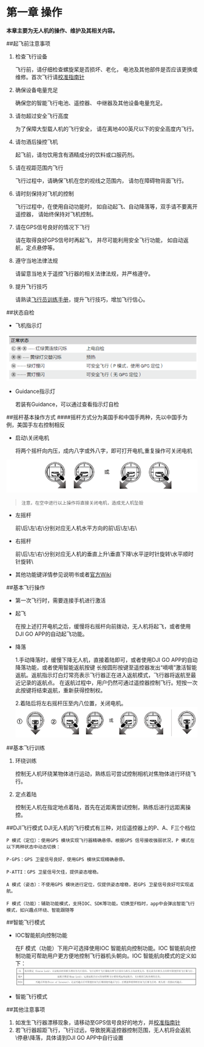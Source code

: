 # 第一章 操作

**本章主要为无人机的操作、维护及其相关内容。**

##起飞前注意事项
1. 检查飞行设备

    飞行前，请仔细检查螺旋桨是否损坏、老化，
    电池及其他部件是否应该更换或维修。首次飞行请[校准指南针](CalibrateCampass.md)
2. 确保设备电量充足

    确保您的智能飞行电池、遥控器、
    中继器及其他设备电量充足。
    
3. 请勿超过安全飞行高度

    为了保障大型载人机的飞行安全， 
    请在离地400英尺以下的安全高度内飞行。
    
4. 请勿酒后操控飞机

    起飞前，请勿饮用含有酒精成分的饮料或口服药剂。
    
5. 请在视距范围内飞行

    飞行过程中，请确保飞机在您的视线之范围内，
    请勿在障碍物背面飞行。
    
6. 请时刻保持对飞机的控制

    飞行过程中，在使用自动功能时，
    如自动起飞、自动降落等，双手请不要离开遥控器， 
    请始终保持对飞机控制。
    
7. 请在GPS信号良好的情况下飞行

    请在取得良好GPS信号时再起飞， 
    并尽可能利用安全飞行功能，
    如自动返航，定点悬停等。
    
8. 遵守当地法律法规

    请留意当地关于遥控飞行器的相关法律法规，并严格遵守。
    
9. 提升飞行技巧

    请熟读[飞行员训练手册](http://download.dji-innovations.com/downloads/phantom-2-vision/cn/Phantom_2_Vision_Pilot_Training_Guide_cn.pdf)，提升飞行技巧，增加飞行信心。

##状态自检
- 飞机指示灯

![indicator_light](/images/%E9%A3%9E%E8%A1%8C%E7%8A%B6%E6%80%81%E6%8C%87%E7%A4%BA%E7%81%AF.png)

- Guidance指示灯

    若装有Guidance，可以通过查看指示灯自检

##摇杆基本操作方式
####摇杆方式分为美国手和中国手两种，先以中国手为例，美国手左右控制相反
- 启动\关闭电机

    将两个摇杆向内压，成内八字或外八字，即可打开电机,重复操作可关闭电机

![](/images/%E6%89%8B%E5%8A%A8%E5%90%AF%E5%8A%A8%E5%81%9C%E6%AD%A2%E7%94%B5%E6%9C%BA.png)

>    `注意，在空中进行以上操作将直接关闭电机，造成无人机坠毁`


- 左摇杆

    前\后\左\右\分别对应无人机水平方向的前\后\左\右\

- 右摇杆

    前\后\左\右\分别对应无人机的垂直上升\垂直下降\水平逆时针旋转\水平顺时针旋转\

- 其他功能键详情参见说明书或者[官方Wiki](wiki.dji.com)


##基本飞行操作

- 第一次飞行时，需要连接手机进行激活

- 起飞

    在按上述打开电机之后，缓慢将右摇杆向前拨动，无人机将起飞，或者使用DJI GO APP的自动起飞功能。

- 降落

    1.手动降落时，缓慢下降无人机，直接着陆即可，或者使用DJI GO APP的自动降落功能，或者使用智能返航按键
    长按圆形按键至遥控器发出“嘀嘀”激活智能返航。返航指示灯白灯常亮表示飞行器正在进入返航模式，飞行器将返航至最近记录的返航点。
    在返航过程中，用户仍然可通过遥控器控制飞行。短按一次此按键将结束返航，重新获得控制权。

    2.着陆后将左右摇杆压至内八位置，关闭电机。
    ![shut_down_motors](/images/%E6%89%8B%E5%8A%A8%E5%90%AF%E5%8A%A8%E5%81%9C%E6%AD%A2%E7%94%B5%E6%9C%BA1.png)

##基本飞行训练
1. 环绕训练

    控制无人机环绕某物体进行运动，熟练后可尝试控制相机对焦物体进行环绕飞行。

2. 定点着陆

    控制无人机在指定地点着陆，首先在近距离尝试控制，熟练后进行远距离操控。


##DJI飞行模式
DJI无人机的飞行模式有三种，对应遥控器上的P、A、F三个档位

    P 模式（定位）：使用GPS 模块实现飞行器精确悬停。根据GPS 信号接收强弱状况，P 模式在以下两种状态中动态切换：

    P-GPS：GPS 卫星信号良好，使用GPS 模块实现精确悬停。

    P-ATTI：GPS 卫星信号欠佳，提供姿态增稳。

    A 模式（姿态）：不使用GPS 模块进行定位，仅提供姿态增稳，若GPS 卫星信号良好可实现返航。

    F 模式（功能）：辅助功能模式，支持IOC、SDK等功能。切换至F档时，app中会弹出智能飞行模式，如兴趣点环绕、智能跟随等

##智能飞行模式

- IOC智能航向控制功能

    在F 模式（功能）下用户可选择使用IOC 智能航向控制功能。IOC 智能航向控制功能可帮助用户更方便地控制飞行器机头朝向。IOC 智能航向模式的定义如下：
    ![IOC_model](/images/IOC%E6%99%BA%E8%83%BD%E8%88%AA%E5%90%91%E6%A8%A1%E5%BC%8F.png)

- 智能飞行模式



##其他注意事项
1. 如发生飞行器漂移现象，请移动至GPS信号良好的地方，并[校准指南针](CalibrateCampass.md)
2. 若飞行器超距飞行，飞行过远，导致脱离遥控器控制范围，无人机将会返航\停悬\降落，具体请到DJI GO APP中自行设置


